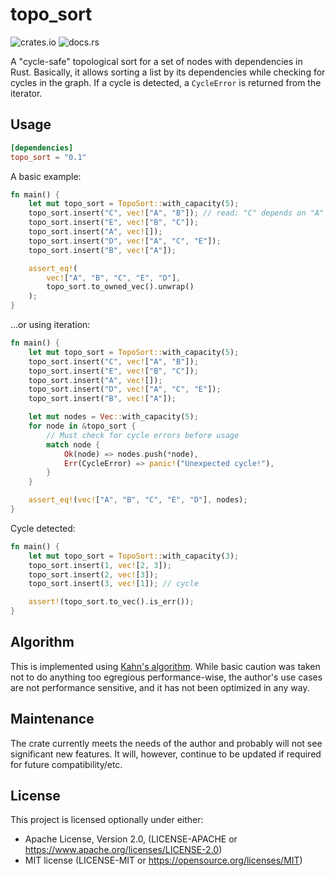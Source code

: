 # topo_sort

![crates.io](https://img.shields.io/crates/v/topo_sort?style=for-the-badge)
![docs.rs](https://img.shields.io/docsrs/topo_sort?style=for-the-badge)

A "cycle-safe" topological sort for a set of nodes with dependencies in Rust.
Basically, it allows sorting a list by its dependencies while checking for
cycles in the graph. If a cycle is detected, a `CycleError` is returned from the
iterator.

## Usage

```toml
[dependencies]
topo_sort = "0.1"
```

A basic example:

```rust
fn main() {
    let mut topo_sort = TopoSort::with_capacity(5);
    topo_sort.insert("C", vec!["A", "B"]); // read: "C" depends on "A" and "B"
    topo_sort.insert("E", vec!["B", "C"]);
    topo_sort.insert("A", vec![]);
    topo_sort.insert("D", vec!["A", "C", "E"]);
    topo_sort.insert("B", vec!["A"]);

    assert_eq!(
        vec!["A", "B", "C", "E", "D"],
        topo_sort.to_owned_vec().unwrap()
    );
}
```

...or using iteration:

```rust
fn main() {
    let mut topo_sort = TopoSort::with_capacity(5);
    topo_sort.insert("C", vec!["A", "B"]);
    topo_sort.insert("E", vec!["B", "C"]);
    topo_sort.insert("A", vec![]);
    topo_sort.insert("D", vec!["A", "C", "E"]);
    topo_sort.insert("B", vec!["A"]);

    let mut nodes = Vec::with_capacity(5);
    for node in &topo_sort {
        // Must check for cycle errors before usage
        match node {
            Ok(node) => nodes.push(*node),
            Err(CycleError) => panic!("Unexpected cycle!"),
        }
    }

    assert_eq!(vec!["A", "B", "C", "E", "D"], nodes);
}
```

Cycle detected:

```rust
fn main() {
    let mut topo_sort = TopoSort::with_capacity(3);
    topo_sort.insert(1, vec![2, 3]);
    topo_sort.insert(2, vec![3]);
    topo_sort.insert(3, vec![1]); // cycle

    assert!(topo_sort.to_vec().is_err());
}
```

## Algorithm

This is implemented
using [Kahn's algorithm](https://en.wikipedia.org/wiki/Topological_sorting).
While basic caution was taken not to do anything too egregious performance-wise,
the author's use cases are not performance sensitive, and it has not been
optimized in any way.

## Maintenance

The crate currently meets the needs of the author and probably will not see
significant new features. It will, however, continue to be updated if required
for future compatibility/etc.

## License

This project is licensed optionally under either:

* Apache License, Version 2.0, (LICENSE-APACHE
  or https://www.apache.org/licenses/LICENSE-2.0)
* MIT license (LICENSE-MIT or https://opensource.org/licenses/MIT)
